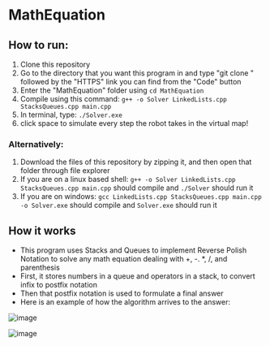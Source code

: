 # MathEquation

## How to run:

1. Clone this repository 
2. Go to the directory that you want this program in and type "git clone " followed by the "HTTPS" link you can find from the "Code" button
3. Enter the "MathEquation" folder using ```cd MathEquation```
4. Compile using this command: ```g++ -o Solver LinkedLists.cpp StacksQueues.cpp main.cpp```
5. In terminal, type: ```./Solver.exe```
6. click space to simulate every step the robot takes in the virtual map!
### Alternatively:
1. Download the files of this repository by zipping it, and then open that folder through file explorer
2. If you are on a linux based shell: ```g++ -o Solver LinkedLists.cpp StacksQueues.cpp main.cpp``` should compile and ```./Solver``` should run it
3. If you are on windows: ```gcc LinkedLists.cpp StacksQueues.cpp main.cpp -o Solver.exe``` should compile and ```Solver.exe``` should run it

## How it works

* This program uses Stacks and Queues to implement Reverse Polish Notation to solve any math equation dealing with +, -. *, /, and parenthesis
* First, it stores numbers in a queue and operators in a stack, to convert infix to postfix notation
* Then that postfix notation is used to formulate a final answer
* Here is an example of how the algorithm arrives to the answer:


![image](https://user-images.githubusercontent.com/42700917/161365655-3d190783-8bf6-4e79-a3c9-f4ddf741a1c1.png)

![image](https://user-images.githubusercontent.com/42700917/161365684-b93b8adf-d051-4021-846c-88d71687eb48.png)
